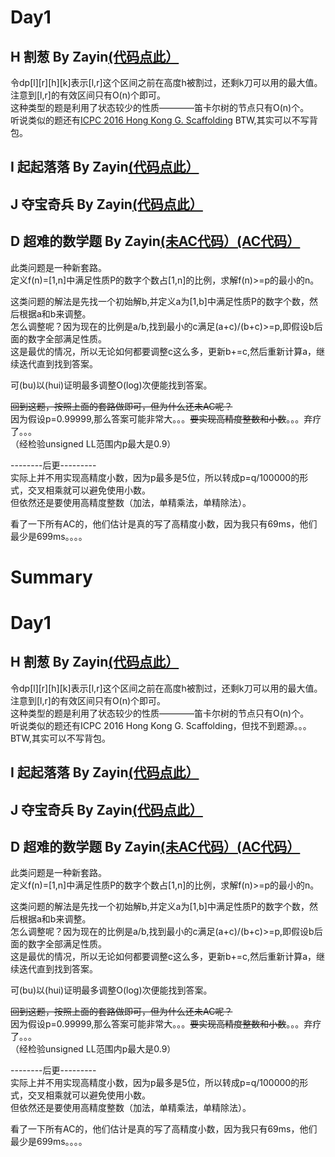 # Day1
## H 割葱 By Zayin[(代码点此）](https://paste.ubuntu.com/p/xxbz9mT2PM/)
  令dp[l][r][h][k]表示[l,r]这个区间之前在高度h被割过，还剩k刀可以用的最大值。注意到[l,r]的有效区间只有O(n)个即可。  
  这种类型的题是利用了状态较少的性质————笛卡尔树的节点只有O(n)个。  
  听说类似的题还有[ICPC 2016 Hong Kong G. Scaffolding](ttps://vjudge.net/contest/271028#problem/G) 
  BTW,其实可以不写背包。  

## I 起起落落 By Zayin[(代码点此）](https://paste.ubuntu.com/p/Mq2GGk5mwK/)

## J 夺宝奇兵 By Zayin[(代码点此）](https://paste.ubuntu.com/p/qcTxNBB5Gr/)

## D 超难的数学题 By Zayin[(未AC代码）](https://paste.ubuntu.com/p/sstjqyhZ38/)[(AC代码）](https://paste.ubuntu.com/p/3c5NX4Gpxr/)  
  此类问题是一种新套路。  
  定义f(n)=[1,n]中满足性质P的数字个数占[1,n]的比例，求解f(n)>=p的最小的n。  
    
  这类问题的解法是先找一个初始解b,并定义a为[1,b]中满足性质P的数字个数，然后根据a和b来调整。  
  怎么调整呢？因为现在的比例是a/b,找到最小的c满足(a+c)/(b+c)>=p,即假设b后面的数字全部满足性质。  
  这是最优的情况，所以无论如何都要调整c这么多，更新b+=c,然后重新计算a，继续迭代直到找到答案。  
    
  可(bu)以(hui)证明最多调整O(log)次便能找到答案。
  
  ~~回到这题，按照上面的套路做即可，但为什么还未AC呢？~~  
  因为假设p=0.99999,那么答案可能非常大。。。~~要实现高精度整数和小数~~。。。弃疗了。。。  
  （经检验unsigned LL范围内p最大是0.9）
  
  --------后更---------  
  实际上并不用实现高精度小数，因为p最多是5位，所以转成p=q/100000的形式，交叉相乘就可以避免使用小数。  
  但依然还是要使用高精度整数（加法，单精乘法，单精除法）。  
  
  看了一下所有AC的，他们估计是真的写了高精度小数，因为我只有69ms，他们最少是699ms。。。。
# Summary




# Day1
## H 割葱 By Zayin[(代码点此）](https://paste.ubuntu.com/p/xxbz9mT2PM/)
  令dp[l][r][h][k]表示[l,r]这个区间之前在高度h被割过，还剩k刀可以用的最大值。注意到[l,r]的有效区间只有O(n)个即可。  
  这种类型的题是利用了状态较少的性质————笛卡尔树的节点只有O(n)个。  
  听说类似的题还有ICPC 2016 Hong Kong G. Scaffolding，但找不到题源。。。  
  BTW,其实可以不写背包。  

## I 起起落落 By Zayin[(代码点此）](https://paste.ubuntu.com/p/Mq2GGk5mwK/)

## J 夺宝奇兵 By Zayin[(代码点此）](https://paste.ubuntu.com/p/qcTxNBB5Gr/)

## D 超难的数学题 By Zayin[(未AC代码）](https://paste.ubuntu.com/p/sstjqyhZ38/)[(AC代码）](https://paste.ubuntu.com/p/3c5NX4Gpxr/)  
  此类问题是一种新套路。  
  定义f(n)=[1,n]中满足性质P的数字个数占[1,n]的比例，求解f(n)>=p的最小的n。  
    
  这类问题的解法是先找一个初始解b,并定义a为[1,b]中满足性质P的数字个数，然后根据a和b来调整。  
  怎么调整呢？因为现在的比例是a/b,找到最小的c满足(a+c)/(b+c)>=p,即假设b后面的数字全部满足性质。  
  这是最优的情况，所以无论如何都要调整c这么多，更新b+=c,然后重新计算a，继续迭代直到找到答案。  
    
  可(bu)以(hui)证明最多调整O(log)次便能找到答案。
  
  ~~回到这题，按照上面的套路做即可，但为什么还未AC呢？~~  
  因为假设p=0.99999,那么答案可能非常大。。。~~要实现高精度整数和小数~~。。。弃疗了。。。  
  （经检验unsigned LL范围内p最大是0.9）
  
  --------后更---------  
  实际上并不用实现高精度小数，因为p最多是5位，所以转成p=q/100000的形式，交叉相乘就可以避免使用小数。  
  但依然还是要使用高精度整数（加法，单精乘法，单精除法）。  
  
  看了一下所有AC的，他们估计是真的写了高精度小数，因为我只有69ms，他们最少是699ms。。。。
